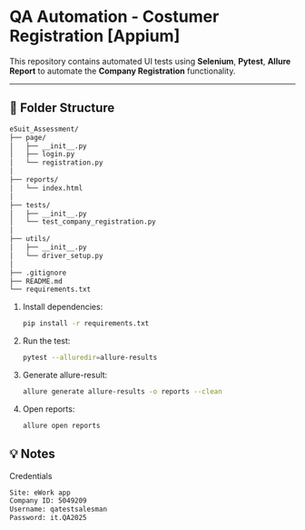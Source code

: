 # QA Automation - Costumer Registration [Appium]

This repository contains automated UI tests using **Selenium**, **Pytest**, **Allure Report** to automate the **Company Registration** functionality.

---

## 📁 Folder Structure

```bash
eSuit_Assessment/
├── page/                  
│   ├── __init__.py
│   ├── login.py
│   └── registration.py
│
├── reports/                    
│   └── index.html
│
├── tests/                    
│   ├── __init__.py
│   └── test_company_registration.py
│
├── utils/                    
│   ├── __init__.py
│   └── driver_setup.py
│
├── .gitignore
├── README.md
└── requirements.txt
```

1. Install dependencies:
   ```bash
   pip install -r requirements.txt
   ```
2. Run the test:
    ```bash
   pytest --alluredir=allure-results
   ```
3. Generate allure-result:
    ```bash
   allure generate allure-results -o reports --clean
   ```
3. Open reports:
    ```bash
   allure open reports
   ```
   
## 💡 Notes
Credentials 
```bash
Site: eWork app
Company ID: 5049209
Username: qatestsalesman
Password: it.QA2025
```